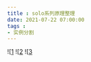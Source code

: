 ```yaml
---
title : solo系列原理整理
date: 2021-07-22 07:00:00
tags :
- 实例分割
---
```


![[1](solo_1.png)
![[2](solo_2.png)
![[3](solo_3.png)
